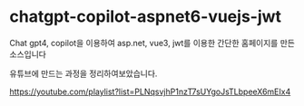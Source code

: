 # chatgpt-copilot-aspnet6-vuejs-jwt

Chat gpt4, copilot을 이용하여 asp.net, vue3, jwt를 이용한 간단한 홈페이지를 만든 소스입니다

유튜브에 만드는 과정을 정리하여보았습니다.

https://youtube.com/playlist?list=PLNqsvjhP1nzT7sUYgoJsTLbpeeX6mEIx4
